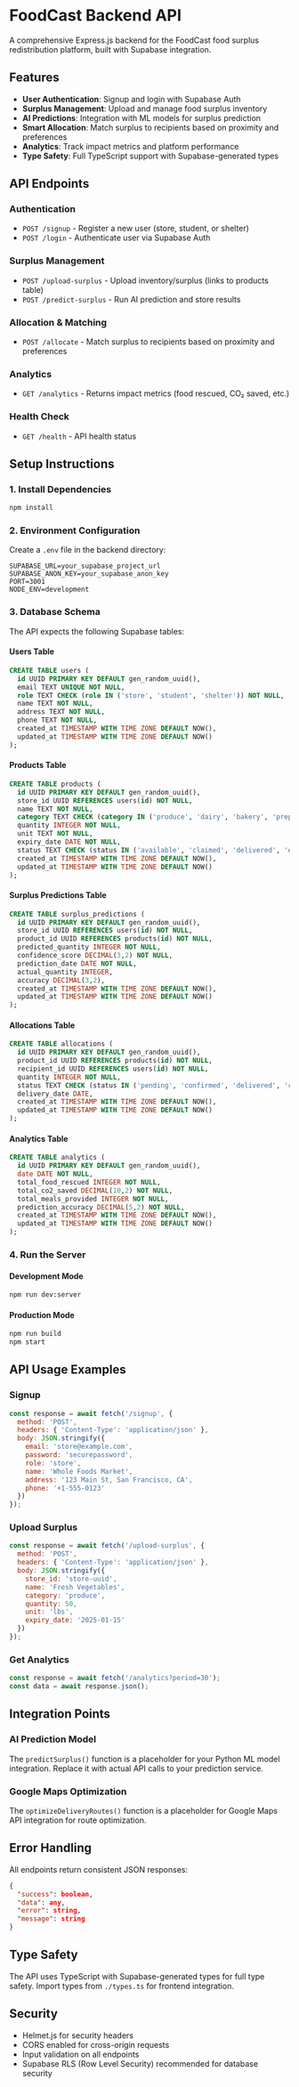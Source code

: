 # FoodCast Backend API

A comprehensive Express.js backend for the FoodCast food surplus redistribution platform, built with Supabase integration.

## Features

- **User Authentication**: Signup and login with Supabase Auth
- **Surplus Management**: Upload and manage food surplus inventory
- **AI Predictions**: Integration with ML models for surplus prediction
- **Smart Allocation**: Match surplus to recipients based on proximity and preferences
- **Analytics**: Track impact metrics and platform performance
- **Type Safety**: Full TypeScript support with Supabase-generated types

## API Endpoints

### Authentication
- `POST /signup` - Register a new user (store, student, or shelter)
- `POST /login` - Authenticate user via Supabase Auth

### Surplus Management
- `POST /upload-surplus` - Upload inventory/surplus (links to products table)
- `POST /predict-surplus` - Run AI prediction and store results

### Allocation & Matching
- `POST /allocate` - Match surplus to recipients based on proximity and preferences

### Analytics
- `GET /analytics` - Returns impact metrics (food rescued, CO₂ saved, etc.)

### Health Check
- `GET /health` - API health status

## Setup Instructions

### 1. Install Dependencies
```bash
npm install
```

### 2. Environment Configuration
Create a `.env` file in the backend directory:
```env
SUPABASE_URL=your_supabase_project_url
SUPABASE_ANON_KEY=your_supabase_anon_key
PORT=3001
NODE_ENV=development
```

### 3. Database Schema
The API expects the following Supabase tables:

#### Users Table
```sql
CREATE TABLE users (
  id UUID PRIMARY KEY DEFAULT gen_random_uuid(),
  email TEXT UNIQUE NOT NULL,
  role TEXT CHECK (role IN ('store', 'student', 'shelter')) NOT NULL,
  name TEXT NOT NULL,
  address TEXT NOT NULL,
  phone TEXT NOT NULL,
  created_at TIMESTAMP WITH TIME ZONE DEFAULT NOW(),
  updated_at TIMESTAMP WITH TIME ZONE DEFAULT NOW()
);
```

#### Products Table
```sql
CREATE TABLE products (
  id UUID PRIMARY KEY DEFAULT gen_random_uuid(),
  store_id UUID REFERENCES users(id) NOT NULL,
  name TEXT NOT NULL,
  category TEXT CHECK (category IN ('produce', 'dairy', 'bakery', 'prepared', 'canned', 'frozen', 'other')) NOT NULL,
  quantity INTEGER NOT NULL,
  unit TEXT NOT NULL,
  expiry_date DATE NOT NULL,
  status TEXT CHECK (status IN ('available', 'claimed', 'delivered', 'expired')) DEFAULT 'available',
  created_at TIMESTAMP WITH TIME ZONE DEFAULT NOW(),
  updated_at TIMESTAMP WITH TIME ZONE DEFAULT NOW()
);
```

#### Surplus Predictions Table
```sql
CREATE TABLE surplus_predictions (
  id UUID PRIMARY KEY DEFAULT gen_random_uuid(),
  store_id UUID REFERENCES users(id) NOT NULL,
  product_id UUID REFERENCES products(id) NOT NULL,
  predicted_quantity INTEGER NOT NULL,
  confidence_score DECIMAL(3,2) NOT NULL,
  prediction_date DATE NOT NULL,
  actual_quantity INTEGER,
  accuracy DECIMAL(3,2),
  created_at TIMESTAMP WITH TIME ZONE DEFAULT NOW(),
  updated_at TIMESTAMP WITH TIME ZONE DEFAULT NOW()
);
```

#### Allocations Table
```sql
CREATE TABLE allocations (
  id UUID PRIMARY KEY DEFAULT gen_random_uuid(),
  product_id UUID REFERENCES products(id) NOT NULL,
  recipient_id UUID REFERENCES users(id) NOT NULL,
  quantity INTEGER NOT NULL,
  status TEXT CHECK (status IN ('pending', 'confirmed', 'delivered', 'cancelled')) DEFAULT 'pending',
  delivery_date DATE,
  created_at TIMESTAMP WITH TIME ZONE DEFAULT NOW(),
  updated_at TIMESTAMP WITH TIME ZONE DEFAULT NOW()
);
```

#### Analytics Table
```sql
CREATE TABLE analytics (
  id UUID PRIMARY KEY DEFAULT gen_random_uuid(),
  date DATE NOT NULL,
  total_food_rescued INTEGER NOT NULL,
  total_co2_saved DECIMAL(10,2) NOT NULL,
  total_meals_provided INTEGER NOT NULL,
  prediction_accuracy DECIMAL(5,2) NOT NULL,
  created_at TIMESTAMP WITH TIME ZONE DEFAULT NOW(),
  updated_at TIMESTAMP WITH TIME ZONE DEFAULT NOW()
);
```

### 4. Run the Server

#### Development Mode
```bash
npm run dev:server
```

#### Production Mode
```bash
npm run build
npm start
```

## API Usage Examples

### Signup
```javascript
const response = await fetch('/signup', {
  method: 'POST',
  headers: { 'Content-Type': 'application/json' },
  body: JSON.stringify({
    email: 'store@example.com',
    password: 'securepassword',
    role: 'store',
    name: 'Whole Foods Market',
    address: '123 Main St, San Francisco, CA',
    phone: '+1-555-0123'
  })
});
```

### Upload Surplus
```javascript
const response = await fetch('/upload-surplus', {
  method: 'POST',
  headers: { 'Content-Type': 'application/json' },
  body: JSON.stringify({
    store_id: 'store-uuid',
    name: 'Fresh Vegetables',
    category: 'produce',
    quantity: 50,
    unit: 'lbs',
    expiry_date: '2025-01-15'
  })
});
```

### Get Analytics
```javascript
const response = await fetch('/analytics?period=30');
const data = await response.json();
```

## Integration Points

### AI Prediction Model
The `predictSurplus()` function is a placeholder for your Python ML model integration. Replace it with actual API calls to your prediction service.

### Google Maps Optimization
The `optimizeDeliveryRoutes()` function is a placeholder for Google Maps API integration for route optimization.

## Error Handling

All endpoints return consistent JSON responses:
```json
{
  "success": boolean,
  "data": any,
  "error": string,
  "message": string
}
```

## Type Safety

The API uses TypeScript with Supabase-generated types for full type safety. Import types from `./types.ts` for frontend integration.

## Security

- Helmet.js for security headers
- CORS enabled for cross-origin requests
- Input validation on all endpoints
- Supabase RLS (Row Level Security) recommended for database security
